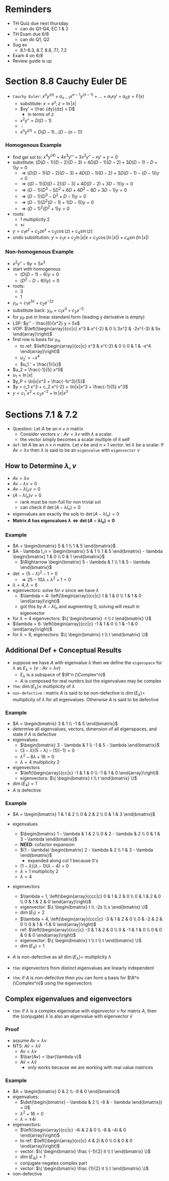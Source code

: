# Reminders
- TH Quiz due next thursday
    - can do Q1-Q4, EC 1 & 2
- TH Exam due 6/8
    - can do Q1, Q2
- Sug ex
    - 8.1-8.3, 8.7, 8.8, 7.1, 7.2
- Exam 4 on 6/8
- Review guide is up

# Section 8.8 Cauchy Euler DE
- `Cauchy Euler`: $x^n y^{(n)} + a_{n - 1} x^{n - 1} y^{(n - 1)} + \dots + a_1 x y' + a_0 y = F(x)$
    - substitute: $x = e^z; z = \ln|x|$
    - $xy' = \frac {dy}{dz} = D$
        - in terms of $z$
    - $x^2 y'' = D (D - 1)$
    - $\vdots$
    - $x^n y^{(n)} = D(D - 1) \dots (D - (n - 1))$

### Homogenous Example
- find gel sol to: $x^4 y^{(4)} + 4x^3 y''' + 3x^2 y'' -xy' + y = 0$
- substitute: $(D(D - 1)(D - 2)(D - 3) + 4D(D - 1)(D - 2) + 3D(D - 1) - D + 1)y = 0$
    - $\Rightarrow (D(D - 1)(D - 2)(D - 3) + 4D(D - 1)(D - 2) + 3D(D - 1) - (D - 1))y = 0$
    - $\Rightarrow ((D - 1)(D(D-2)(D-3) + 4D(D-2) + 3D - 1))y = 0$
    - $\Rightarrow (D-1)(D^3 - 5D^2 + 6D + 4D^2 - 8D + 3D -1)y = 0$
    - $\Rightarrow (D-1)(D^3 - D^2 + D - 1)y = 0$
    - $\Rightarrow (D-1)(D^2(D-1)+1(D-1))y = 0$
    - $\Rightarrow (D-1)^2(D^2 +1)y = 0$
- roots:
    - $1$ multiplicity $2$
    - $\pm i$
- $y = c_1 e^z + c_2 ze^z + c_3 \cos(z) + c_4 \sin(z)$
- undo substitution: $y = c_1 x + c_2 \ln |x|x + c_3 \cos(\ln|x|) + c_4 \sin(\ln|x|)$

### Non-homogenous Example
- $x^2 y'' - 6y = 5x^3$
- start with homogenous
    - $(D(D-1) - 6)y = 0$
    - $(D^2 - D - 6)(y) = 0$
- roots:
    - $3$
    - $1$
- $y_H = c_1 e^{3z} + c_2 e^{-2z}$
- substitute back: $y_H = c_1 x^3 + c_2 x^{-2}$
- for $y_P$ put in linear standard form (leading y derivative is empty)
- LSF: $y'' - \frac{6}{x^2} y = 5x$
- VOP: $\left(\begin{array}{cc|c} x^3 & x^{-2} & 0 \\ 3x^2 & -2x^{-3} & 5x \end{array}\right)$
- first row is basis for $y_H$
    - to ref: $\left(\begin{array}{cc|c} x^3 & x^{-2} & 0 \\ 0 & 1 & -x^4 \end{array}\right)$
    - $u_2 ' = -x^4$
    - $u_1 ' = \frac{1}{x}$
- $u_2 = \frac{-1}{5} x^5$
- $u_1 = \ln|x|$
- $y_P = \ln|x|x^3 + \frac{-1x^3}{5}$
- $y = c_1 x^3 + c_2 x^{-2} + \ln|x|x^3 + \frac{-1}{5} x^3$
- $y = c_1 ^* x^3 + c_2 x^{-2} + \ln|x|x^3$

# Sections 7.1 & 7.2
- Question: Let $A$ be an $n \times n$ matrix
    - Consider vectors $v: Av = \lambda v$ with $\lambda$ a scalar.
    - the vector simply becomes a scalar multiple of it self
- `def`: let $A$ be an $n \times n$ matrix. Let $v$ be and $n \times 1$ vector. let $\lambda$ be a scalar. If $Av = \lambda v$ then $\lambda$ is said to be an `eigenvalue` with `eigenvector` $v$

## How to Determine $\lambda, v$
- $Av = \lambda v$
- $Av - \lambda v = 0$
- $Av - \lambda I_n v = 0$
- $(A - \lambda I_n)v = 0$
    - rank must be non-full for non trivial sol
    - can check if $\det (A - \lambda I_n) = 0$
- eigenvalues are exactly the sols to $\det (A - \lambda I_n) = 0$
- **Matrix $A$ has eigencalues $\lambda \Leftrightarrow \det (A - \lambda I_n) = 0$**

### Example
- $A = \begin{bmatrix} 5 & 1 \\ 1 & 5 \end{bmatrix}$
- $A - \lambda I_n = \begin{bmatrix} 5 & 1 \\ 1 & 5 \end{bmatrix} - \lambda \begin{bmatrix} 1 & 0 \\ 0 & 1 \end{bmatrix}$
    - $\Rightarrow \begin{bmatrix} 5 - \lambda & 1 \\ 1 & 5 - \lambda \end{bmatrix}$
- $\det = (5-\lambda)^2 - 1 = 0$
    - $\Rightarrow 25 - 10 \lambda + \lambda ^2 + 1 = 0$
- $\lambda = 4, \lambda = 6$
- egienvectors: solve for $v$ since we have $\lambda$
    - $\lambda = 4: \left(\begin{array}{cc|c} 1 & 1 & 0 \\ 1 & 1 & 0 \end{array}\right)$
    - got this by $A - \lambda I_n$ and augmenting $0$, solving will result in eigenvector
- for $\lambda = 4$ eigenvectors: $\{ \begin{bmatrix} -t \\ t \end{bmatrix} \}$
- $\lambda = 6: \left(\begin{array}{cc|c} -1 & 1 & 0 \\ 1 & -1 & 0 \end{array}\right)$
- for $\lambda = 6$, eigenectors: $\{ \begin{bmatrix} t \\ t \end{bmatrix} \}$

## Additional Def + Conceptual Results
- suppose we have $A$ with eigenvalue $\lambda$
then we define the `eigenspace` for $\lambda$ as $E_{\lambda} = \{ v: Av = \lambda v \}$
    - $E_\lambda$ is a subspace of $\R^n (\Complex^n)$
    - $A$ is composed for real numbrs but the eigenvalues may be complex
- `thm`: $\dim (E_\lambda) \le$ multiplicity of $\lambda$
- `non-defective` : matrix $A$ is said to be non-defective is $\dim(E_\lambda) =$ multiplicity of $\lambda$ for all eigenvalues. Otherwise $A$ is said to be defective

### Example
- $A = \begin{bmatrix} 3 & 1 \\ -1 & 5 \end{bmatrix}$
- determive all eigenvalues, vectors, dimension of all eigenspaces, and state if $A$ is defective
- eigenvalues
    - $\begin{bmatrix} 3 - \lambda & 1 \\ -1 & 5 - \lambda \end{bmatrix}$
    - $(3 - \lambda)(5 - \lambda) - (1)(-1) = 0$
    - $\lambda^2 -8 \lambda + 16 = 0$
    - $\lambda = 4$ multiplicity 2
- eigenvectors
    - $\left(\begin{array}{cc|c} -1 & 1 & 0 \\ -1 & 1 & 0 \end{array}\right)$
    - eigenvectors: $\{ \begin{bmatrix} t \\ t \end{bmatrix} \}$
- $\dim(E_4) = 1$
- $A$ is defective

### Example
- $A = \begin{bmatrix} 1 & 1 & 2 \\ 0 & 2 & 2 \\ 0 & 1 & 3 \end{bmatrix}$
- eigenvalues
    - $\begin{bmatrix} 1 - \lambda & 1 & 2 \\ 0 & 2 - \lambda & 2 \\ 0 & 1 & 3 - \lambda \end{bmatrix}$
    - **NEED**: cofactor expansion
    - $(1 - \lambda) \begin{bmatrix} 2 - \lambda & 2 \\ 1 & 3 - \lambda \end{bmatrix}$
        - expanded along col 1 because 0's
    - $(1 - \lambda)(\lambda - 1)(\lambda - 4) = 0$
    - $\lambda = 1$ multiplicity 2
    - $\lambda = 4$
- eigenvectors
    - $\lambda = 1, \left(\begin{array}{ccc|c} 0 & 1 & 2 & 0 \\ 0 & 1 & 2 & 0 \\ 0 & 1 & 2 & 0 \end{array}\right)$
    - eigenvector: $\{ \begin{bmatrix} t \\ -2s \\ s \end{bmatrix} \}$
    - $\dim (E_1) = 2$
    - $\lambda = 4, \left(\begin{array}{ccc|c} -3 & 1 & 2 & 0 \\ 0 & -2 & 2 & 0 \\ 0 & 1 & -1 & 0 \end{array}\right)$
    - ref: $\left(\begin{array}{ccc|c} -3 & 1 & 2 & 0 \\ 0 & -1 & 1 & 0 \\ 0 & 0 & 0 & 0 \end{array}\right)$
    - eigenvector: $\{ \begin{bmatrix} t \\ t \\ t \end{bmatrix} \}$
    - $\dim(E_4) = 1$
- $A$ is non-defective as all $\dim(E_\lambda) =$ multiplicity $\lambda$

- `thm`: eigenvectors from distinct eigenvalues are linearly independent
- `thm`: if $A$ is non-defective then you can form a basis for $\R^n (\Complex^n)$ using the eigenvectors

## Complex eigenvalues and eigenvectors
- `thm`: if $\lambda$ is a complex eigenvalue with eigenvector $v$ for matrix $A$, then the (conjugate) $\bar \lambda$ is also an eigenvalue with eigenvector $\bar v$

### Proof
- assume $Av = \lambda v$
- NTS: $A \bar v = \bar \lambda \bar v$
    - $Av = \lambda v$
    - $\bar{Av} = \bar{\lambda v}$
    - $A \bar v = \bar \lambda \bar v$
        - only works because we are working with real value matrices


### Example
- $A = \begin{bmatrix} 0 & 2 \\ -8 & 0 \end{bmatrix}$
- eigenvalues:
    - $\det(\begin{bmatrix} - \lambda & 2 \\ -8 & - \lambda \end{bmatrix}) = 0$
    - $\lambda^2 + 16 = 0$
    - $\lambda = \pm 4i$
- eigenvectors:
    - $\left(\begin{array}{cc|c} -4i & 2 & 0 \\ -8 & -4i & 0 \end{array}\right)$
    - to ref: $\left(\begin{array}{cc|c} 4 & 2i & 0 \\ 0 & 0 & 0 \end{array}\right)$
    - vector: $\{ \begin{bmatrix} \frac {-1}{2} it \\ t \end{bmatrix} \}$
    - $\dim(E_{4i}) = 1$
    - conjugate negates complex part
    - vector: $\{ \begin{bmatrix} \frac {1}{2} it \\ t \end{bmatrix} \}$
- non-defective